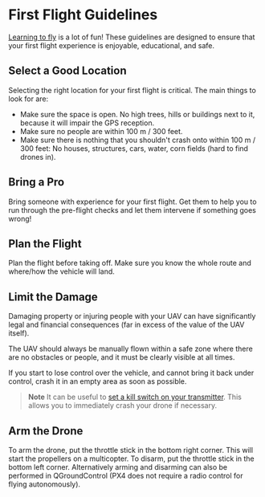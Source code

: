 # First Flight Guidelines

[Learning to fly](../flying/basic_flying.md) is a lot of fun! These guidelines are designed
to ensure that your first flight experience is enjoyable, educational, and safe.

## Select a Good Location

Selecting the right location for your first flight is critical. 
The main things to look for are:

- Make sure the space is open. No high trees, hills or buildings next
  to it, because it will impair the GPS reception.
- Make sure no people are within 100 m / 300 feet.
- Make sure there is nothing that you shouldn't crash onto within 100
  m / 300 feet: No houses, structures, cars, water, corn fields (hard
  to find drones in).

## Bring a Pro

Bring someone with experience for your first flight. Get them to help you to run through the pre-flight
checks and let them intervene if something goes wrong!

## Plan the Flight

Plan the flight before taking off. Make sure you know the whole route and where/how the vehicle will land.

## Limit the Damage

Damaging property or injuring people with your UAV can have significantly legal and financial 
consequences (far in excess of the value of the UAV itself).

The UAV should always be manually flown within a safe zone where there are no obstacles or people, 
and it must be clearly visible at all times.

If you start to lose control over the vehicle, and cannot bring it back under control, 
crash it in an empty area as soon as possible.

> **Note** It can be useful to 
  [set a kill switch on your transmitter](../config/flight_mode_configuration.md#kill-switch).
  This allows you to immediately crash your drone if necessary.

## Arm the Drone

To arm the drone, put the throttle stick in the bottom right corner.
This will start the propellers on a multicopter. To disarm, put the
throttle stick in the bottom left corner. Alternatively arming and
disarming can also be performed in QGroundControl (PX4 does not require
a radio control for flying autonomously).

